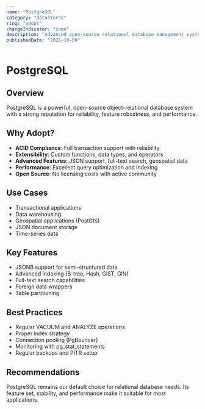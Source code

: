 ```yaml
---
name: "PostgreSQL"
category: "datastores"
ring: "adopt"
changeIndicator: "same"
description: "Advanced open-source relational database management system"
publishedDate: "2025-10-09"
---
```


# PostgreSQL

## Overview

PostgreSQL is a powerful, open-source object-relational database system with a strong reputation for reliability, feature robustness, and performance.

## Why Adopt?

- **ACID Compliance**: Full transaction support with reliability
- **Extensibility**: Custom functions, data types, and operators
- **Advanced Features**: JSON support, full-text search, geospatial data
- **Performance**: Excellent query optimization and indexing
- **Open Source**: No licensing costs with active community

## Use Cases

- Transactional applications
- Data warehousing
- Geospatial applications (PostGIS)
- JSON document storage
- Time-series data

## Key Features

- JSONB support for semi-structured data
- Advanced indexing (B-tree, Hash, GiST, GIN)
- Full-text search capabilities
- Foreign data wrappers
- Table partitioning

## Best Practices

- Regular VACUUM and ANALYZE operations
- Proper index strategy
- Connection pooling (PgBouncer)
- Monitoring with pg_stat_statements
- Regular backups and PITR setup

## Recommendations

PostgreSQL remains our default choice for relational database needs. Its feature set, stability, and performance make it suitable for most applications.
